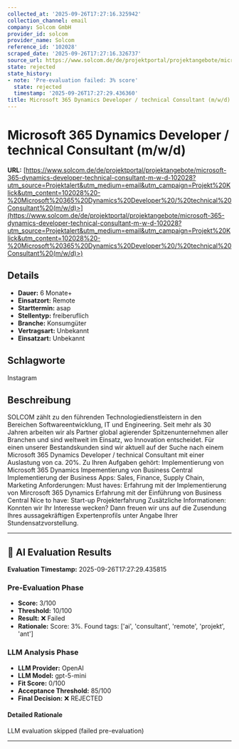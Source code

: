 ```yaml
---
collected_at: '2025-09-26T17:27:16.325942'
collection_channel: email
company: Solcom GmbH
provider_id: solcom
provider_name: Solcom
reference_id: '102028'
scraped_date: '2025-09-26T17:27:16.326737'
source_url: https://www.solcom.de/de/projektportal/projektangebote/microsoft-365-dynamics-developer-technical-consultant-m-w-d-102028?utm_source=Projektalert&utm_medium=email&utm_campaign=Projekt%20Klick&utm_content=102028%20-%20Microsoft%20365%20Dynamics%20Developer%20/%20technical%20Consultant%20(m/w/d)>
state: rejected
state_history:
- note: 'Pre-evaluation failed: 3% score'
  state: rejected
  timestamp: '2025-09-26T17:27:29.436360'
title: Microsoft 365 Dynamics Developer / technical Consultant (m/w/d)
---
```




# Microsoft 365 Dynamics Developer / technical Consultant (m/w/d)
**URL:** [https://www.solcom.de/de/projektportal/projektangebote/microsoft-365-dynamics-developer-technical-consultant-m-w-d-102028?utm_source=Projektalert&utm_medium=email&utm_campaign=Projekt%20Klick&utm_content=102028%20-%20Microsoft%20365%20Dynamics%20Developer%20/%20technical%20Consultant%20(m/w/d)>](https://www.solcom.de/de/projektportal/projektangebote/microsoft-365-dynamics-developer-technical-consultant-m-w-d-102028?utm_source=Projektalert&utm_medium=email&utm_campaign=Projekt%20Klick&utm_content=102028%20-%20Microsoft%20365%20Dynamics%20Developer%20/%20technical%20Consultant%20(m/w/d)>)
## Details
- **Dauer:** 6 Monate+
- **Einsatzort:** Remote
- **Starttermin:** asap
- **Stellentyp:** freiberuflich
- **Branche:** Konsumgüter
- **Vertragsart:** Unbekannt
- **Einsatzart:** Unbekannt

## Schlagworte
Instagram

## Beschreibung
SOLCOM zählt zu den führenden Technologiedienstleistern in den Bereichen Softwareentwicklung, IT und Engineering. Seit mehr als 30 Jahren arbeiten wir als Partner global agierender Spitzenunternehmen aller Branchen und sind weltweit im Einsatz, wo Innovation entscheidet.
Für einen unserer Bestandskunden sind wir aktuell auf der Suche nach einem Microsoft 365 Dynamics Developer / technical Consultant mit einer Auslastung von ca. 20%.
Zu Ihren Aufgaben gehört:
Implementierung von Microsoft 365 Dynamics
Impementierung von Business Central
Implementierung der Business Apps: Sales, Finance, Supply Chain, Marketing
Anforderungen:
Must haves:
Erfahrung mit der Implementierung von Mircrosoft 365 Dynamics
Erfahrung mit der Einführung von Business Central
Nice to have:
Start-up Projekterfahrung
Zusätzliche Informationen:
Konnten wir Ihr Interesse wecken? Dann freuen wir uns auf die Zusendung Ihres aussagekräftigen Expertenprofils unter Angabe Ihrer Stundensatzvorstellung.

---

## 🤖 AI Evaluation Results

**Evaluation Timestamp:** 2025-09-26T17:27:29.435815

### Pre-Evaluation Phase
- **Score:** 3/100
- **Threshold:** 10/100
- **Result:** ❌ Failed
- **Rationale:** Score: 3%. Found tags: ['ai', 'consultant', 'remote', 'projekt', 'ant']

### LLM Analysis Phase
- **LLM Provider:** OpenAI
- **LLM Model:** gpt-5-mini
- **Fit Score:** 0/100
- **Acceptance Threshold:** 85/100
- **Final Decision:** ❌ REJECTED

#### Detailed Rationale
LLM evaluation skipped (failed pre-evaluation)

---
